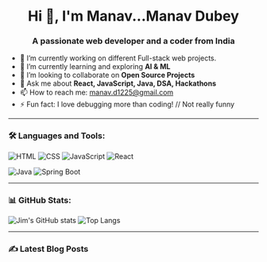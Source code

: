 <h1 align="center">Hi 👋, I'm Manav...Manav Dubey</h1>
<h3 align="center">A passionate web developer and a coder from India</h3>

- 🔭 I’m currently working on different Full-stack web projects.
- 🌱 I’m currently learning and exploring **AI & ML**
- 👯 I’m looking to collaborate on **Open Source Projects**
- 💬 Ask me about **React, JavaScript, Java, DSA, Hackathons**
- 📫 How to reach me: manav.d1225@gmail.com
- ⚡ Fun fact: I love debugging more than coding! // Not really funny

---

### 🛠️ Languages and Tools:
![HTML](https://img.shields.io/badge/-HTML5-E34F26?style=flat&logo=html5&logoColor=white)
![CSS](https://img.shields.io/badge/-CSS3-1572B6?style=flat&logo=css3&logoColor=white)
![JavaScript](https://img.shields.io/badge/-JavaScript-F7DF1E?style=flat&logo=javascript&logoColor=black)
![React](https://img.shields.io/badge/-React-61DAFB?style=flat&logo=react&logoColor=black)

![Java](https://img.shields.io/badge/-Java-007396?style=flat&logo=java)
![Spring Boot](https://img.shields.io/badge/-SpringBoot-6DB33F?style=flat&logo=spring)

---

### 📊 GitHub Stats:
![Jim's GitHub stats](https://github-readme-stats.vercel.app/api?username=jimdev123&show_icons=true&theme=radical)
![Top Langs](https://github-readme-stats.vercel.app/api/top-langs/?username=jimdev123&layout=compact)

---

### ✍️ Latest Blog Posts
<!-- BLOG-POST-LIST:START -->
<!-- BLOG-POST-LIST:END -->

